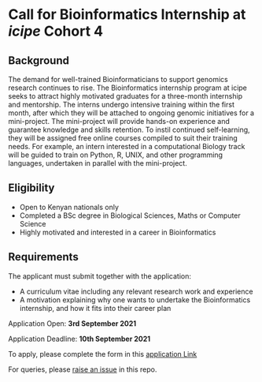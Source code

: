# Call for Bioinformatics Internship at *icipe* Cohort 4

## Background
The demand for well-trained Bioinformaticians to support genomics research continues to rise. The Bioinformatics internship program at icipe seeks to attract highly motivated graduates for a three-month internship and mentorship. The interns undergo intensive training within the first month, after which they will be attached to ongoing genomic initiatives for a mini-project. The mini-project will provide hands-on experience and guarantee knowledge and skills retention. To instil continued self-learning, they will be assigned free online courses compiled to suit their training needs. For example, an intern interested in a computational Biology track will be guided to train on Python, R, UNIX, and other programming languages, undertaken in parallel with the mini-project.

## Eligibility
- Open to Kenyan nationals only
- Completed a BSc degree in Biological Sciences, Maths or Computer Science
- Highly motivated and interested in a career in Bioinformatics

## Requirements
The applicant must submit together with the application:
- A curriculum vitae including any relevant research work and experience
- A motivation explaining why one wants to undertake the Bioinformatics internship, and how it fits into their career plan

Application Open: **3rd September 2021**

Application Deadline: **10th September 2021**

To apply, please complete the form in this [application Link](https://redcap.icipe.org/redcap/surveys/?s=LA47CHHJWC)

For queries, please [raise an issue](https://github.com/mbbu/call_for_Bioinfo_internship_cohort4/issues) in this repo. 
